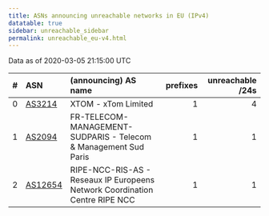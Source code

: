 ```yaml
---
title: ASNs announcing unreachable networks in EU (IPv4)
datatable: true
sidebar: unreachable_sidebar
permalink: unreachable_eu-v4.html
---
```


Data as of 2020-03-05 21:15:00 UTC


<div class="datatable-begin"></div>

|   # | ASN                                    | (announcing) AS name                                                        |   prefixes |   unreachable /24s |
|----:|:---------------------------------------|:----------------------------------------------------------------------------|-----------:|-------------------:|
|   0 | [AS3214](unreachable_AS3214-v4.html)   | XTOM - xTom Limited                                                         |          1 |                  4 |
|   1 | [AS2094](unreachable_AS2094-v4.html)   | FR-TELECOM-MANAGEMENT-SUDPARIS - Telecom &amp; Management Sud Paris         |          1 |                  1 |
|   2 | [AS12654](unreachable_AS12654-v4.html) | RIPE-NCC-RIS-AS - Reseaux IP Europeens Network Coordination Centre RIPE NCC |          1 |                  1 |

<div class="datatable-end"></div>